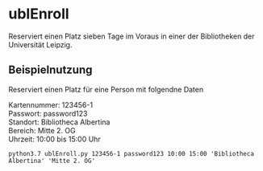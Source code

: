 # ublEnroll

Reserviert einen Platz sieben Tage im Voraus in einer der Bibliotheken der Universität Leipzig.

## Beispielnutzung
Reserviert einen Platz für eine Person mit folgendne Daten  

Kartennummer: 123456-1  
Passwort: password123  
Standort: Bibliotheca Albertina  
Bereich: Mitte 2. OG  
Uhrzeit: 10:00 bis 15:00 Uhr  

```
python3.7 ublEnroll.py 123456-1 password123 10:00 15:00 'Bibliotheca Albertina' 'Mitte 2. OG' 
```
